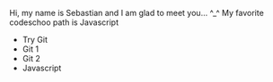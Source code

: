 Hi, my name is Sebastian and I am glad to meet you... ^_^ 
My favorite codeschoo path is Javascript

* Try Git
* Git 1
* Git 2
* Javascript
